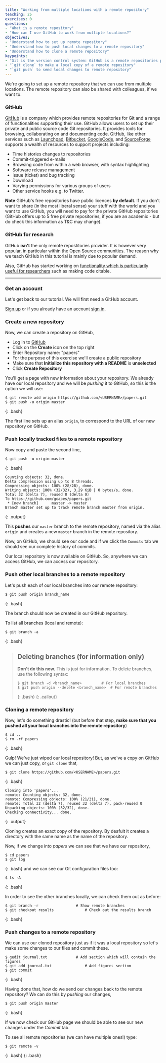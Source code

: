 ```yaml
---
title: "Working from multiple locations with a remote repository"
teaching: 25
exercises: 0
questions:
- "What is a remote repository"
- "How can I use GitHub to work from multiple locations?"
objectives:
- "Understand how to set up remote repository"
- "Understand how to push local changes to a remote repository"
- "Understand how to clone a remote repository"
keypoints:
- "Git is the version control system: GitHub is a remote repositories provider."
- "`git clone` to make a local copy of a remote repository"
- "`git push` to send local changes to remote repository"
---
```


We're going to set up a remote repository that we can use from multiple
locations. The remote repository can also be shared with colleagues, if we want
to.

### GitHub

[GitHub](http://GitHub.com) is a company which provides remote repositories for
Git and a range of functionalities supporting their use. GitHub allows users to
set up  their private and public source code Git repositories. It provides
tools for browsing, collaborating on and documenting code. GitHub, like other
services such as [Launchpad](https://launchpad.net),
[Bitbucket](https://bitbucket.org), [GoogleCode](http://code.google.com), and
[SourceForge](http://sourceforge.net) supports a wealth of resources to support
projects including:

* Time histories changes to repositories 
* Commit-triggered e-mails 
* Browsing code from within a web browser, with syntax highlighting 
* Software release management 
* Issue (ticket) and bug tracking 
* Download 
* Varying permissions for various groups of users 
* Other service hooks e.g. to Twitter.

**Note**  GitHub's free repositories have public licences **by default**. If
you don't want to share (in the most liberal sense) your stuff with the world
and you want to use GitHub, you will need to pay for the
private GitHub repositories (GitHub offers up to 5 free private repositories,
if you are an academic - but do check this information as T&C may change).

### GitHub for research 
GitHub **isn't** the only remote repostitories provider. It is however very popular, 
in particular within the Open Source communities. The reason why we teach GitHub 
in this tutorial is mainly due to popular demand. 

Also, GitHub has started working on [functionality which is particularily useful
for researchers](https://github.com/blog/1840-improving-github-for-sciences)
such as making code citable.

---

### Get an account

Let's get back to our tutorial. We will first need a GitHub account.

[Sign up](https://GitHub.com) or if you already have an account [sign
in](https://GitHub.com). 

### Create a new repository

Now, we can create a repository on GitHub,

* Log in to [GitHub](https://GitHub.com/) 
* Click on the **Create** icon on the top right 
* Enter Repository name: "papers"
* For the purpose of this exercise we'll create a public repository 
* Make sure that **Initialize this repository with a README** is **unselected** 
* Click **Create Repository**

You'll get a page with new information about your repository. We already have
our local repository and we will be *pushing* it to GitHub, so this is the
option we will use:

```
$ git remote add origin https://github.com/<USERNAME>/papers.git 
$ git push -u origin master
```
{: .bash}

The first line sets up an alias `origin`, to correspond to the URL of our
new repository on GitHub.


### Push locally tracked files to a remote repository

Now copy and paste the second line,

```
$ git push -u origin master 
```
{: .bash}
```
Counting objects: 32, done.
Delta compression using up to 8 threads.
Compressing objects: 100% (28/28), done.
Writing objects: 100% (32/32), 3.29 KiB | 0 bytes/s, done.
Total 32 (delta 7), reused 0 (delta 0)
To https://github.com/gcapes/papers.git
 * [new branch]      master -> master
Branch master set up to track remote branch master from origin.
```
{: .output}

This **pushes** our `master` branch to the remote repository, named via the alias
`origin` and creates a new `master` branch in the remote repository.

Now, on GitHub, we should see our code and if we click the `Commits` tab we should see
our complete history of commits.  

Our local repository is now available on GitHub. So, anywhere we can access
GitHub, we can access our repository.


### Push other local branches to a remote repository
  
Let's push each of our local branches into our remote repository:

```
$ git push origin branch_name
```
{: .bash}
    
The branch should now be created in our GitHub repository.    

To list all branches (local and remote):

```
$ git branch -a
```
{: .bash}
    
> ## Deleting branches (for information only) 
> **Don't do this now.** This is just for information.
> To delete branches, use the following syntax:
>
> ```
> $ git branch -d <branch_name>			# For local branches
> $ git push origin --delete <branch_name>	# For remote branches
> ```
> {: .bash}
{: .callout}

### Cloning a remote repository

Now, let's do something drastic! (but before that step, **make sure that you
pushed all your local branches into the remote repository**)

```
$ cd .. 
$ rm -rf papers
```
{: .bash}

Gulp! We've just wiped our local repository! But, as we've a copy on GitHub we
can just copy, or `git clone` that,

```
$ git clone https://github.com/<USERNAME>/papers.git 
```
{: .bash}
```
Cloning into 'papers'...
remote: Counting objects: 32, done.
remote: Compressing objects: 100% (21/21), done.
remote: Total 32 (delta 7), reused 32 (delta 7), pack-reused 0
Unpacking objects: 100% (32/32), done.
Checking connectivity... done.
```
{: .output}

Cloning creates an exact copy of the repository. By deafult it creates
a directory with the same name as the name of the repository. 

Now, if we change into *papers* we can see that we have our repository,

```    
$ cd papers 
$ git log
```
{: .bash}
and we can see our Git configuration files too:

```    
$ ls -A
```
{: .bash}

In order to see the other branches locally, we can check them out as before:

```
$ git branch -r					# Show remote branches
$ git checkout results				# Check out the results branch
```
{: .bash}

### Push changes to a remote repository

We can use our cloned repository just as if it was a local repository so let's
make some changes to our files and commit these.

```
$ gedit journal.txt				# Add section which will contain the figures 
$ git add journal.txt				# Add figures section
$ git commit
```
{: .bash}

Having done that, how do we send our changes back to the remote repository? We
can do this by *pushing* our changes,

```
$ git push origin master
```
{: .bash}

If we now check our GitHub page we should be able to see our new changes under
the *Commit* tab.

To see all remote repositories (we can have multiple ones!) type:
	
```
$ git remote -v
```
{: .bash}
{: .bash}
